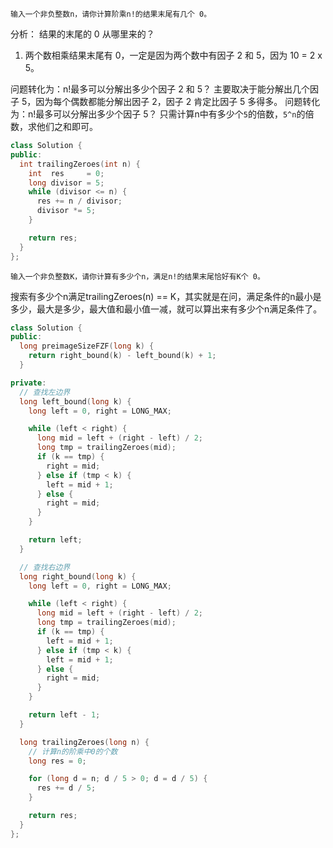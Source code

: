 ```
输入一个非负整数n，请你计算阶乘n!的结果末尾有几个 0。
```
分析：
结果的末尾的 0 从哪里来的？
1. 两个数相乘结果末尾有 0，一定是因为两个数中有因子 2 和 5，因为 10 = 2 x 5。

问题转化为：n!最多可以分解出多少个因子 2 和 5？
主要取决于能分解出几个因子 5，因为每个偶数都能分解出因子 2，因子 2 肯定比因子 5 多得多。
问题转化为：n!最多可以分解出多少个因子 5？
只需计算n中有多少个`5`的倍数，`5^n`的倍数，求他们之和即可。
```cpp
class Solution {
public:
  int trailingZeroes(int n) {
    int  res     = 0;
    long divisor = 5;
    while (divisor <= n) {
      res += n / divisor;
      divisor *= 5;
    }

    return res;
  }
};
```

```
输入一个非负整数K，请你计算有多少个n，满足n!的结果末尾恰好有K个 0。
```
搜索有多少个n满足trailingZeroes(n) == K，其实就是在问，满足条件的n最小是多少，最大是多少，最大值和最小值一减，就可以算出来有多少个n满足条件了。

```cpp
class Solution {
public:
  long preimageSizeFZF(long k) {
    return right_bound(k) - left_bound(k) + 1;
  }

private:
  // 查找左边界
  long left_bound(long k) {
    long left = 0, right = LONG_MAX;

    while (left < right) {
      long mid = left + (right - left) / 2;
      long tmp = trailingZeroes(mid);
      if (k == tmp) {
        right = mid;
      } else if (tmp < k) {
        left = mid + 1;
      } else {
        right = mid;
      }
    }

    return left;
  }

  // 查找右边界
  long right_bound(long k) {
    long left = 0, right = LONG_MAX;

    while (left < right) {
      long mid = left + (right - left) / 2;
      long tmp = trailingZeroes(mid);
      if (k == tmp) {
        left = mid + 1;
      } else if (tmp < k) {
        left = mid + 1;
      } else {
        right = mid;
      }
    }

    return left - 1;
  }

  long trailingZeroes(long n) {
    // 计算n的阶乘中0的个数
    long res = 0;

    for (long d = n; d / 5 > 0; d = d / 5) {
      res += d / 5;
    }

    return res;
  }
};
```


